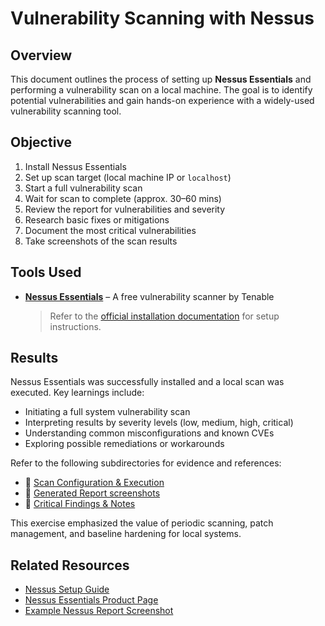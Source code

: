 
# Vulnerability Scanning with Nessus

## Overview  
This document outlines the process of setting up **Nessus Essentials** and performing a vulnerability scan on a local machine. The goal is to identify potential vulnerabilities and gain hands-on experience with a widely-used vulnerability scanning tool.

## Objective  
1. Install Nessus Essentials  
2. Set up scan target (local machine IP or `localhost`)  
3. Start a full vulnerability scan  
4. Wait for scan to complete (approx. 30–60 mins)  
5. Review the report for vulnerabilities and severity  
6. Research basic fixes or mitigations  
7. Document the most critical vulnerabilities  
8. Take screenshots of the scan results  

## Tools Used  

- **[Nessus Essentials](https://www.tenable.com/products/nessus/nessus-essentials)** – A free vulnerability scanner by Tenable  
  > Refer to the [official installation documentation](https://docs.tenable.com/nessus/Content/InstallNessus.htm) for setup instructions.

## Results  

Nessus Essentials was successfully installed and a local scan was executed. Key learnings include:

- Initiating a full system vulnerability scan  
- Interpreting results by severity levels (low, medium, high, critical)  
- Understanding common misconfigurations and known CVEs  
- Exploring possible remediations or workarounds  

Refer to the following subdirectories for evidence and references:  
- 📂 [Scan Configuration & Execution](./screenshost/config/)  
- 📂 [Generated Report screenshots](./screenshots/vuln/)  
- 📂 [Critical Findings & Notes](./Reports/)

This exercise emphasized the value of periodic scanning, patch management, and baseline hardening for local systems.

## Related Resources  

- [Nessus Setup Guide](https://docs.tenable.com/nessus/Content/InstallNessus.htm)  
- [Nessus Essentials Product Page](https://www.tenable.com/products/nessus/nessus-essentials)  
- [Example Nessus Report Screenshot](https://assets.tenable.com/prod-images/Nessus/Nessus-Vulnerability-Report.png)
